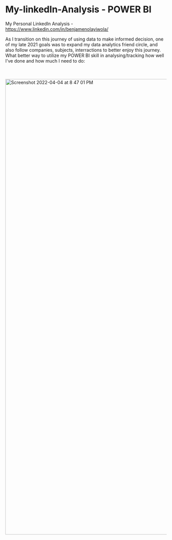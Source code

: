 # My-linkedIn-Analysis - POWER BI
My Personal LinkedIn Analysis - https://www.linkedin.com/in/benjamenolayiwola/


As I transition on this journey of using data to make informed decision, one of my late 2021 goals was to expand my data analytics friend circle, and also follow companies, subjects, interractions to better enjoy this journey. What better way to utilize my POWER BI skill in analysing/tracking how well I've done and how much I need to do:

<br>
<br>

<img width="1420" alt="Screenshot 2022-04-04 at 8 47 01 PM" src="https://user-images.githubusercontent.com/53540261/161663681-26437363-14e8-4362-ad6f-2245257136a7.png">
